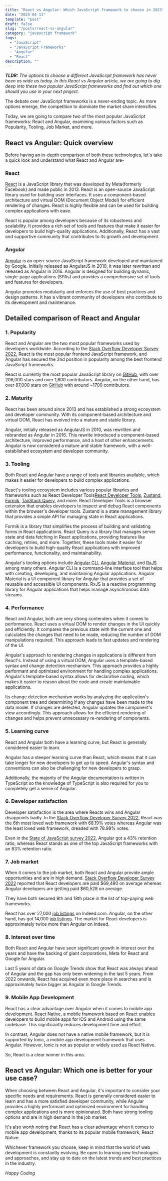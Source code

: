 ```yaml
---
title: "React vs Angular: Which JavaScript framework to choose in 2023?"
date: "2023-04-11"
template: "post"
draft: false
slug: "/posts/react-vs-angular"
category: "javascript framework"
tags:
  - "JavaScript"
  - "JavaScript Frameworks"
  - "Angular"
  - "React"
description: ""
---
```


**_TLDR:_** _The options to choose a different JavaScript framework has never been as wide as today. In this React vs Angular article, we are going to dig deep into these two popular JavaScript frameworks and find out which one should you use in your next project._

The debate over JavaScript frameworks is a never-ending topic. As more options emerge, the competition to dominate the market share intensifies.

Today, we are going to compare two of the most popular JavaScript frameworks: React and Angular, examining various factors such as Popularity, Tooling, Job Market, and more.

## React vs Angular: Quick overview

Before having an in-depth comparison of both these technologies, let's take a quick look and understand what React and Angular are-

### React

[React](https://react.dev/) is a JavaScript library that was developed by Meta(formerly Facebook) and made public in 2013. React is an open-source JavaScript library used for building user interfaces. It uses a component-based architecture and virtual DOM (Document Object Model) for efficient rendering of changes. React is highly flexible and can be used for building complex applications with ease.

React is popular among developers because of its robustness and scalability. It provides a rich set of tools and features that make it easier for developers to build high-quality applications. Additionally, React has a vast and supportive community that contributes to its growth and development.

### Angular

[Angular](https://angular.io/) is an open-source JavaScript framework developed and maintained by Google. Initially released as AngularJS in 2010, it was later rewritten and released as Angular in 2016. Angular is designed for building dynamic, single-page applications (SPAs) and provides a comprehensive set of tools and features for developers.

Angular promotes modularity and enforces the use of best practices and design patterns. It has a vibrant community of developers who contribute to its development and maintenance.

## Detailed comparison of React and Angular

### 1. Popularity

React and Angular are the two most popular frameworks used by developers worldwide. According to the [Stack Overflow Developer Survey 2022](https://survey.stackoverflow.co/2022/#section-most-popular-technologies-web-frameworks-and-technologies), React is the most popular frontend JavaScript framework, and Angular has secured the 2nd position in popularity among the best frontend JavaScript frameworks.

React is currently the most popular JavaScript library on [GitHub](https://github.com/facebook/react), with over 206,000 stars and over 1,600 contributors. Angular, on the other hand, has over 87,000 stars on [GitHub](https://github.com/angular/angular) with around ~1700 contributors.

### 2. Maturity

React has been around since 2013 and has established a strong ecosystem and developer community. With its component-based architecture and virtual DOM, React has evolved into a mature and stable library.

Angular, initially released as AngularJS in 2010, was rewritten and rebranded as Angular in 2016. This rewrite introduced a component-based architecture, improved performance, and a host of other enhancements. Angular is now considered a mature and stable framework, with a well-established ecosystem and developer community.

### 3. Tooling

Both React and Angular have a range of tools and libraries available, which makes it easier for developers to build complex applications.

React's tooling ecosystem includes various popular libraries and frameworks such as React Developer Tools[React Developer Tools](https://chrome.google.com/webstore/detail/react-developer-tools/fmkadmapgofadopljbjfkapdkoienihi?hl=en), [Zustand](https://zustand-demo.pmnd.rs/), [Formik](https://formik.org/), [TanStack Query](https://tanstack.com/query/latest), and more. React Developer Tools is a browser extension that enables developers to inspect and debug React components within the browser's developer tools. Zustand is a state management library that provides a simple API for managing state in React applications.

Formik is a library that simplifies the process of building and validating forms in React applications. React Query is a library that manages server state and data fetching in React applications, providing features like caching, retries, and more. Together, these tools make it easier for developers to build high-quality React applications with improved performance, functionality, and maintainability.

Angular's tooling options include [Angular CLI](https://angular.io/cli), [Angular Material](https://material.angular.io/), and [RxJS](https://angular.io/guide/rx-library) among many others. Angular CLI is a command-line interface tool that helps with creating, developing, and maintaining Angular applications. Angular Material is a UI component library for Angular that provides a set of reusable and accessible UI components. RxJS is a reactive programming library for Angular applications that helps manage asynchronous data streams.

### 4. Performance

React and Angular, both are very strong contenders when it comes to performance. React uses a virtual DOM to render changes in the UI quickly and efficiently. It compares the previous state with the current one and calculates the changes that need to be made, reducing the number of DOM manipulations required. This approach leads to fast updates and rendering of the UI.

Angular's approach to rendering changes in applications is different from React's. Instead of using a virtual DOM, Angular uses a template-based syntax and change detection mechanism. This approach provides a highly performant and optimized environment for handling complex applications. Angular's template-based syntax allows for declarative coding, which makes it easier to reason about the code and create maintainable applications.

Its change detection mechanism works by analyzing the application's component tree and determining if any changes have been made to the data model. If changes are detected, Angular updates the component's view accordingly. This approach allows for the efficient rendering of changes and helps prevent unnecessary re-rendering of components.

### 5. Learning curve

React and Angular both have a learning curve, but React is generally considered easier to learn.

Angular has a steeper learning curve than React, which means that it can take longer for new developers to get up to speed. Angular's syntax and conventions can also be challenging for new developers to grasp.

Additionally, the majority of the Angular documentation is written in TypeScript so the knowledge of TypeScript is also required for you to completely get a sense of Angular.

### 6. Developer satisfaction

Developer satisfaction is the area where Reacts wins and Angular disappoints badly. In the [Stack Overflow Developer Survey 2022](https://survey.stackoverflow.co/2022/#section-most-loved-dreaded-and-wanted-web-frameworks-and-technologies), React was the 6th most loved web framework with 68.19% votes whereas Angular was the least loved web framework, dreaded with 78.99% votes.

Even in the [State of JavaScript survey 2022](https://2022.stateofjs.com/en-US/libraries/tier_list/), Angular got a 43% retention ratio, whereas React stands as one of the top JavaScript frameworks with an 83% retention ratio.

### 7. Job market

When it comes to the job market, both React and Angular provide ample opportunities and are in high demand. [Stack Overflow Developer Survey 2022](https://2022.stateofjs.com/en-US/libraries/tier_list/) reported that React developers are paid $69,480 on average whereas Angular developers are getting paid $60,528 on average.

They have both secured 9th and 18th place in the list of top-paying web frameworks.

React has over 27,000 [job listings](https://www.indeed.com/jobs?q=react) on Indeed.com. Angular, on the other hand, has got 14,000 [job listings](https://www.indeed.com/jobs?q=angular). The market for React developers is approximately twice more than Angular on Indeed.

### 8. Interest over time

Both React and Angular have seen significant growth in interest over the years and have the backing of giant corporations, Meta for React and Google for Angular.

Last 5 years of data on Google Trends show that React was always ahead of Angular and the gap has only been widening in the last 5 years. From 2022 onwards, React has acquired even more place in searches and is approximately twice bigger as Angular in Google Trends.

### 9. Mobile App Development

React has a clear advantage over Angular when it comes to mobile app development. [React Native](https://reactnative.dev/), a mobile framework based on React enables developers to build mobile apps for iOS and Android using the same codebase. This significantly reduces development time and effort.

In contrast, Angular does not have a native mobile framework, but it is supported by Ionic, a mobile app development framework that uses Angular. However, Ionic is not as popular or widely used as React Native.

So, React is a clear winner in this area.

## React vs Angular: Which one is better for your use case?

When choosing between React and Angular, it's important to consider your specific needs and requirements. React is generally considered easier to learn and has a more satisfied developer community, while Angular provides a highly performant and optimized environment for handling complex applications and is more opinionated. Both have strong tooling options and are in high demand in the job market.

It's also worth noting that React has a clear advantage when it comes to mobile app development, thanks to its popular mobile framework, React Native.

Whichever framework you choose, keep in mind that the world of web development is constantly evolving. Be open to learning new technologies and approaches, and stay up to date on the latest trends and best practices in the industry.

_Happy Coding_
